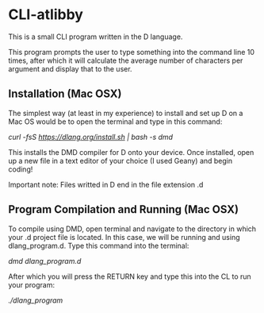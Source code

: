 # CLI-atlibby

This is a small CLI program written in the D language.

This program prompts the user to type something into the command line 10 times, 
after which it will calculate the average number of characters per argument and display
that to the user.

## Installation (Mac OSX)

The simplest way (at least in my experience) to install and set up D on a Mac OS would be to
open the terminal and type in this command:

*curl -fsS https://dlang.org/install.sh | bash -s dmd*

This installs the DMD compiler for D onto your device. Once installed, open up a new file in a text editor of your choice
(I used Geany) and begin coding!

Important note: Files writted in D end in the file extension .d

## Program Compilation and Running (Mac OSX)

To compile using DMD, open terminal and navigate to the directory in which your .d project file is located. In this case, we will be
running and using dlang_program.d. Type this command into the terminal:

*dmd dlang_program.d*

After which you will press the RETURN key and type this into the CL to run your program:

*./dlang_program*

